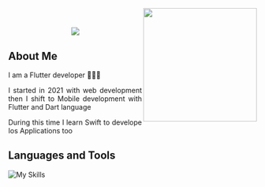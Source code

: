 <img align='right' src="https://media.giphy.com/media/ieyl9zmCjO4b4t6qoY/giphy.gif" width="230">



<h1 align="center">
  <a href="https://git.io/typing-svg">
    <img src="https://readme-typing-svg.herokuapp.com/?lines=Hello,+There!+👋;This+is+Nourhan....;Nice+to+meet+you!🤍&center=true&size=30">
  </a>
</h1>

<h2>About Me</h2>
<p align="justify">I am a Flutter developer 👩🏻‍💻</p>
<p align="justify">I started in 2021 with web development then I shift to Mobile development with Flutter and Dart language</p>
<p align="justify">During this time I learn Swift to develope Ios Applications too</p>

<h2>Languages and Tools</h2>

![My Skills](https://skillicons.dev/icons?i=flutter,dart,git,github,discord,)






<!--
**NourhanHamada/NourhanHamada** is a ✨ _special_ ✨ repository because its `README.md` (this file) appears on your GitHub profile.

Here are some ideas to get you started:

- 🔭 I’m currently working on ...
- 🌱 I’m currently learning ...
- 👯 I’m looking to collaborate on ...
- 🤔 I’m looking for help with ...
- 💬 Ask me about ...
- 📫 How to reach me: ...
- 😄 Pronouns: ...
- ⚡ Fun fact: ...
-->

